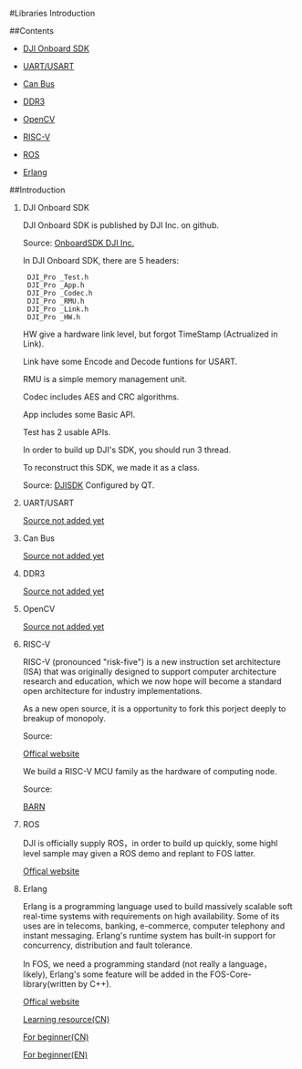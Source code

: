 #Libraries Introduction

##Contents

- [DJI Onboard SDK](#user-content-1)

- [UART/USART](#user-content-2)

- [Can Bus](#user-content-3)

- [DDR3](#user-content-4)

- [OpenCV](#user-content-5)

- [RISC-V](#user-content-6)

- [ROS](#user-content-7)

- [Erlang](#user-content-8)


##Introduction

1. <p id="1"> DJI Onboard SDK

	DJI Onboard SDK is published by DJI Inc. on github.
	
	Source:
	[OnboardSDK DJI Inc.](https://github.com/dji-sdk/Onboard-SDK)
	
	
	In DJI Onboard SDK, there are 5 headers:

		DJI_Pro _Test.h
		DJI_Pro _App.h
		DJI_Pro _Codec.h
		DJI_Pro _RMU.h
		DJI_Pro _Link.h
		DJI_Pro _HW.h

	HW give a hardware link level, but forgot TimeStamp (Actrualized in Link).

	Link have some Encode and Decode funtions for USART.

	RMU is a simple memory management unit.
	
	Codec includes AES and CRC algorithms.

	App includes some Basic API.

	Test has 2 usable APIs.

	In order to build up DJI's SDK, you should run 3 thread.

	To reconstruct this SDK, we made it as a class.

	Source:
	[DJISDK](https://github.com/justwillim/FOS/tree/Development/Lib/DJISDK)
	Configured by QT.

2. <p id="2"> UART/USART
	

	[Source not added yet](Document/EN/Libs.md)

3. <p id="3"> Can Bus
	

	[Source not added yet](Document/EN/Libs.md)

4. <p id="4"> DDR3
	

	[Source not added yet](Document/EN/Libs.md)

5. <p id="5"> OpenCV


	[Source not added yet](Document/EN/Libs.md)

6. <p id="6">RISC-V

	RISC-V (pronounced "risk-five") is a new instruction set architecture (ISA) that was originally designed to support computer architecture research and education, which we now hope will become a standard open architecture for industry implementations. 
 	
	As a new open source, it is a opportunity to fork this porject deeply to breakup of monopoly.

	Source:

	[Offical website](http://riscv.org/)

	We build a RISC-V MCU family as the hardware of computing node.

	Source:
	
	[BARN](https://github.com/justwillim/FOS/tree/Development/Lib/RISCV)

7. <P id="7">ROS

	DJI is officially supply ROS，in order to build up quickly, some highl level sample may given a ROS demo and replant to FOS latter. 

	[Offical website](http://www.ros.org/)

8. <P id="8">Erlang	

	Erlang is a programming language used to build massively scalable soft real-time systems with requirements on high availability. Some of its uses are in telecoms, banking, e-commerce, computer telephony and instant messaging. Erlang's runtime system has built-in support for concurrency, distribution and fault tolerance.

	In FOS, we need a programming standard (not really a language， likely), Erlang's some feature will be added in the FOS-Core-library(written by C++).


	[Offical website](http://www.erlang.org/)
	
	[Learning resource(CN)](http://www.erlang-cn.com/)
	
	[For beginner(CN)](http://pan.baidu.com/s/1tcZzO)

	[For beginner(EN)](http://pan.baidu.com/s/1EbLok)

		
 
		